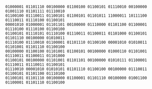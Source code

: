 ```
01000001 01101110 00100000 01100100 01100101 01110010 00100000 01001110 01101111 01110010
01100100 01110011 01100101 01100101 01101011 11000011 10111100 01110011 01110100 01100101
00001010 01000001 01101101 00100000 01110000 01101100 01100001 01110100 01110100 01100100
01100101 01110101 01110100 01110011 01100011 01101000 01100101 01101110 00100000 01010011
01110100 01110010 01100001 01101110 01100100 00001010 01010011 01101001 01101110 01100100
00100000 01100100 01101001 01100101 00100000 01000110 01101001 01110011 01100011 01101000
01100101 00100000 01101001 01101101 00100000 01010111 01100001 01110011 01110011 01100101
01110010 00001010 01010101 01101110 01100100 00100000 01110011 01100101 01101100 01110100
01100101 01101110 00100000 01100001 01101110 00100000 01001100 01100001 01101110 01100100
```
<!---
Contrean/Contrean is a ✨ special ✨ repository because its `README.md` (this file) appears on your GitHub profile.
You can click the Preview link to take a look at your changes.
--->

